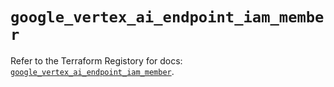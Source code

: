 # `google_vertex_ai_endpoint_iam_member`

Refer to the Terraform Registory for docs: [`google_vertex_ai_endpoint_iam_member`](https://registry.terraform.io/providers/hashicorp/google-beta/5.26.0/docs/resources/google_vertex_ai_endpoint_iam_member).
